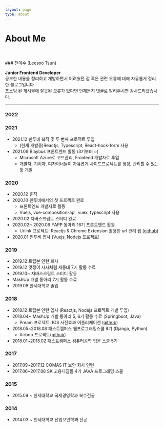 ```yaml
---
layout: page
type: about
---
```


# About Me

<br>
<br>
### 천이수 (Leesoo Tsun)

**Junior Frontend Developer** <br>
공부한 내용을 정리하고 개발하면서 어려웠던 점 혹은 관련 오류에 대해 자유롭게 정리한 블로그입니다.<br>
포스팅 된 게시물에 잘못된 오류가 있다면 언제든지 댓글로 알려주시면 감사드리겠습니다. <br>

---

### 2022

### 2021

- 2021.12 핀투비 복직 및 두 번째 프로젝트 투입
  - (현재 개발중)Reactjs, Typescript, React-hook-form 사용
- 2021.09 Blaybus 프론트엔드 활동 (3기부터 ~)
  - Microsoft Azure로 코드관리, Frontend 개발자로 투입
  - 개발자, 기획자, 디자이너들이 자유롭게 사이드프로젝트를 생성, 관리할 수 있는 툴 개발

### 2020

- 2020.12 휴직
- 2020.10 핀투비에서의 첫 프로젝트 완료
  - 프론트엔드 개발자로 활동
  - Vuejs, vue-composition-api, vuex, typescript 사용
- 2020.02 자바스크립트 스터디 완료
- 2020.02~ 2020.06 YAPP 동아리 16기 프론트엔드 활동
  - Urlink 프로젝트: Reactjs & Chrome Extension 활용한 url 관리 웹 ([github](https://github.com/YAPP-16th/Team_Web_1_Client))
- 2020.01 핀투비 입사 (Vuejs, Nodejs 프로젝트)

### 2019

- 2019.12 트립본 인턴 퇴사
- 2019.12 멋쟁이 사자처럼 세종대 7기 활동 수료
- 2019.10~ 자바스크립트 스터디 활동
- MashUp 개발 동아리 7기 활동 수료
- 2019.08 한세대학교 졸업

### 2018

- 2018.12 트립본 인턴 입사 (Reactjs, Nodejs 프로젝트 개발 투입)
- 2018.04~ MashUp 개발 동아리 5, 6기 활동 수료 (Springboot, Java)
  - Pream 프로젝트: IOS 사진효과 어플리케이션 ([github](https://github.com/mash-up-kr/Pream-Backend))
- 2018.05~2018.08 패스트캠퍼스 웹프로그래밍스쿨 8기 (Django, Python)
  - Airbnb 프로젝트([github](https://github.com/AirbnbProject/Airbnb-Project))
- 2018.01~2018.02 패스트캠퍼스 컴퓨터공학 입문 스쿨 5기

### 2017

- 2017.09~2017.12 COMAS IT 보안 회사 인턴
- 2017.06~2017.08 SK 고용디딤돌 4기 JAVA 프로그래밍 스쿨

### 2015

- 2015.09 ~ 한세대학교 국제경영학과 복수전공

### 2014

- 2014.03 ~ 한세대학교 산업보안학과 전공

